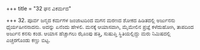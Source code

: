 +++
title = "32 ಘನ ವಿಕರ್ಮದ"

+++
32. ಪೂರ್ವ ಜನ್ಮದ ಕರ್ಮಗಳ ಜಂಜಾಟದಿಂದ ಮಗನ ಮರಣದ ಶೋಕದ ಹಿಡಿತದಲ್ಲಿ ಅರ್ಜುನನು ಧೈರ್ಯಹೀನನಾದನು. ಅದನ್ನು ಏನೆಂದು ಹೇಳಲಿ. ಮನಕ್ಕೆ ಆಯಾಸವಾಗಿ, ಮೈಮೇಲಿನ ಪ್ರಜ್ಞೆ ಕಳೆದುಹೋಗಿ, ತಾಪದಿಂದ ಅರ್ಜುನ ಕನಸು ಕಂಡ. ಆಯಾಸ ಹೆಚ್ಚಾಗಲು ಝೊಂಪು ಹತ್ತಿ, ಸುಷುಪ್ತಿ ಸ್ಥಿತಿಯಲ್ಲಿದ್ದು ಮರು ನಿಮಿಷದಲ್ಲಿ ಎಚ್ಚರಗೊಂಡು ಕಣ್ಣು ಬಿಟ್ಟ.